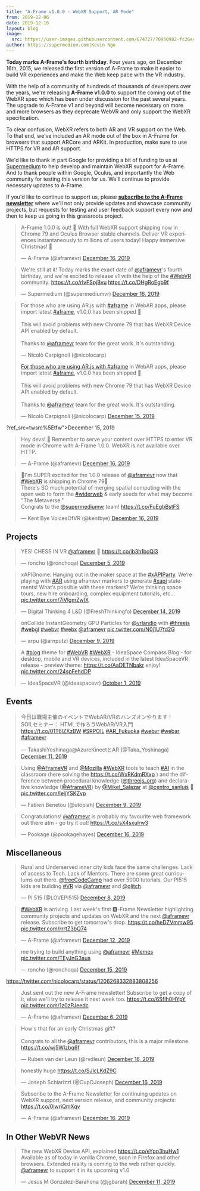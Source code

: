 ```yaml
---
title: "A-Frame v1.0.0 - WebXR Support, AR Mode"
from: 2019-12-06
date: 2019-12-16
layout: blog
image:
  src: https://user-images.githubusercontent.com/674727/70950982-fc26ec00-2016-11ea-9091-56fcc024f62a.jpg
author: https://supermedium.com|Kevin Ngo
---
```


<script async src="//platform.twitter.com/widgets.js" charset="utf-8"></script>

**Today marks A-Frame's fourth birthday**. Four years ago, on December 16th, 2015,
we released the first version of A-Frame to make it easier to build VR
experiences and make the Web keep pace with the VR industry.

With the help of a community of hundreds of thousands of developers over the
years, we're releasing **A-Frame v1.0.0** to support the coming out of the WebXR
spec which has been under discussion for the past several years. The upgrade to
A-Frame v1 and beyond will become necessary on more and more browsers as they
deprecate WebVR and only support the WebXR specification.

To clear confusion, WebXR refers to both AR and VR support on the Web. To that
end, we've included an AR mode out of the box in A-Frame for browsers that
support ARCore and ARKit. In production, make sure to use HTTPS for VR and AR
support.

We'd like to thank in part Google for providing a bit of funding to us at
[Supermedium](https://supermedium.com) to help develop and maintain WebXR
support for A-Frame. And to thank people within Google, Oculus, and importantly
the Web community for testing this version for us. We'll continue to provide
necessary updates to A-Frame.

If you'd like to continue to support us, please **[subscribe to the A-Frame
newsletter](https://aframe.io/subscribe/)** where we'll not only provide
updates and showcase community projects, but requests for testing and user
feedback support every now and then to keep us going in this grassroots
project.

<div class="tweets tweets-feature">

<blockquote class="twitter-tweet"><p lang="en" dir="ltr">A-Frame 1.0.0 is out! 🥳 With full WebXR support shipping now in Chrome 79 and Oculus Browser stable channels. Deliver VR experiences instantaneously to millions of users today! Happy immersive Christmas! 🎄</p>&mdash; A-Frame (@aframevr) <a href="https://twitter.com/aframevr/status/1206625588481417216?ref_src=twsrc%5Etfw">December 16, 2019</a></blockquote>


<blockquote class="twitter-tweet"><p lang="en" dir="ltr">We&#39;re still at it! Today marks the exact date of <a href="https://twitter.com/aframevr?ref_src=twsrc%5Etfw">@aframevr</a>&#39;s fourth birthday, and we&#39;re excited to release v1 with the help of the <a href="https://twitter.com/hashtag/WebVR?src=hash&amp;ref_src=twsrc%5Etfw">#WebVR</a> community. <a href="https://t.co/rlvFSpjBvu">https://t.co/rlvFSpjBvu</a> <a href="https://t.co/DHgRoEgb9f">https://t.co/DHgRoEgb9f</a></p>&mdash; Supermedium (@supermediumvr) <a href="https://twitter.com/supermediumvr/status/1206698957759336448?ref_src=twsrc%5Etfw">December 16, 2019</a></blockquote>


<blockquote class="twitter-tweet"><p lang="en" dir="ltr">For those who are using AR.js with <a href="https://twitter.com/hashtag/aframe?src=hash&amp;ref_src=twsrc%5Etfw">#aframe</a> in WebAR apps, please import latest <a href="https://twitter.com/hashtag/aframe?src=hash&amp;ref_src=twsrc%5Etfw">#aframe</a>, v1.0.0 has been shipped 🚀<br><br>This will avoid problems with new Chrome 79 that has WebXR Device API enabled by default.<br><br>Thanks to <a href="https://twitter.com/aframevr?ref_src=twsrc%5Etfw">@aframevr</a> team for the great work. It&#39;s outstanding.</p>&mdash; Nicolò Carpignoli (@nicolocarp) <a href="<blockquote class="twitter-tweet"><p lang="en" dir="ltr">For those who are using AR.js with <a href="https://twitter.com/hashtag/aframe?src=hash&amp;ref_src=twsrc%5Etfw">#aframe</a> in WebAR apps, please import latest <a href="https://twitter.com/hashtag/aframe?src=hash&amp;ref_src=twsrc%5Etfw">#aframe</a>, v1.0.0 has been shipped 🚀<br><br>This will avoid problems with new Chrome 79 that has WebXR Device API enabled by default.<br><br>Thanks to <a href="https://twitter.com/aframevr?ref_src=twsrc%5Etfw">@aframevr</a> team for the great work. It&#39;s outstanding.</p>&mdash; Nicolò Carpignoli (@nicolocarp) <a href="https://twitter.com/nicolocarp/status/1206268332883808256?ref_src=twsrc%5Etfw">December 15, 2019</a></blockquote>

?ref_src=twsrc%5Etfw">December 15, 2019</a></blockquote>


<blockquote class="twitter-tweet"><p lang="en" dir="ltr">Hey devs! 👋 Remember to serve your content over HTTPS to enter VR mode in Chrome with A-Frame 1.0.0. WebXR is not available over HTTP.</p>&mdash; A-Frame (@aframevr) <a href="https://twitter.com/aframevr/status/1206646669854461952?ref_src=twsrc%5Etfw">December 16, 2019</a></blockquote>


<blockquote class="twitter-tweet"><p lang="en" dir="ltr">🎉I&#39;m SUPER excited for the 1.0.0 release of <a href="https://twitter.com/aframevr?ref_src=twsrc%5Etfw">@aframevr</a> now that <a href="https://twitter.com/hashtag/WebXR?src=hash&amp;ref_src=twsrc%5Etfw">#WebXR</a> is shipping in Chrome 79🎉<br>There&#39;s SO much potential of merging spatial computing with the open web to form the <a href="https://twitter.com/hashtag/widerweb?src=hash&amp;ref_src=twsrc%5Etfw">#widerweb</a> &amp; early seeds for what may become &quot;The Metaverse.&quot;<br>Congrats to the <a href="https://twitter.com/supermediumvr?ref_src=twsrc%5Etfw">@supermediumvr</a> team! <a href="https://t.co/FuEgbBstFS">https://t.co/FuEgbBstFS</a></p>&mdash; Kent Bye VoicesOfVR (@kentbye) <a href="https://twitter.com/kentbye/status/1206652778359083009?ref_src=twsrc%5Etfw">December 16, 2019</a></blockquote>


</div>

<!-- more -->

## Projects

<div class="tweets">

<blockquote class="twitter-tweet"><p lang="en" dir="ltr">YES! CHESS IN VR <a href="https://twitter.com/aframevr?ref_src=twsrc%5Etfw">@aframevr</a>  👏 <a href="https://t.co/jb3h1boQi3">https://t.co/jb3h1boQi3</a></p>&mdash; roncho (@ronchoqa) <a href="https://twitter.com/ronchoqa/status/1202625508976009218?ref_src=twsrc%5Etfw">December 5, 2019</a></blockquote>


<blockquote class="twitter-tweet"><p lang="en" dir="ltr">xAPIGnome: Hanging out in the maker space at the <a href="https://twitter.com/hashtag/xAPIParty?src=hash&amp;ref_src=twsrc%5Etfw">#xAPIParty</a>. We’re playing with <a href="https://twitter.com/hashtag/AR?src=hash&amp;ref_src=twsrc%5Etfw">#AR</a> using aframevr markers to generate <a href="https://twitter.com/hashtag/xapi?src=hash&amp;ref_src=twsrc%5Etfw">#xapi</a> statements! What’s possible with these markers? We’re thinking space tours, new hire onboarding, complex equipment tutorials, etc… <a href="https://t.co/7iVlgmZwIX">pic.twitter.com/7iVlgmZwIX</a></p>&mdash; Digital Thinking 4 L&amp;D (@FreshThinkingfo) <a href="https://twitter.com/FreshThinkingfo/status/1205770247338438656?ref_src=twsrc%5Etfw">December 14, 2019</a></blockquote>


<blockquote class="twitter-tweet"><p lang="en" dir="ltr">onCollide InstantGeometry GPU Particles for <a href="https://twitter.com/vrlandio?ref_src=twsrc%5Etfw">@vrlandio</a>  with <a href="https://twitter.com/hashtag/threejs?src=hash&amp;ref_src=twsrc%5Etfw">#threejs</a> <a href="https://twitter.com/hashtag/webgl?src=hash&amp;ref_src=twsrc%5Etfw">#webgl</a> <a href="https://twitter.com/hashtag/webvr?src=hash&amp;ref_src=twsrc%5Etfw">#webvr</a> <a href="https://twitter.com/hashtag/webx?src=hash&amp;ref_src=twsrc%5Etfw">#webx</a> <a href="https://twitter.com/aframevr?ref_src=twsrc%5Etfw">@aframevr</a> <a href="https://t.co/N0j1U7fd2G">pic.twitter.com/N0j1U7fd2G</a></p>&mdash; arpu (@arnputz) <a href="https://twitter.com/arnputz/status/1204180890747883520?ref_src=twsrc%5Etfw">December 9, 2019</a></blockquote>


<blockquote class="twitter-tweet"><p lang="en" dir="ltr">A <a href="https://twitter.com/hashtag/blog?src=hash&amp;ref_src=twsrc%5Etfw">#blog</a> theme for <a href="https://twitter.com/hashtag/WebVR?src=hash&amp;ref_src=twsrc%5Etfw">#WebVR</a> <a href="https://twitter.com/hashtag/WebXR?src=hash&amp;ref_src=twsrc%5Etfw">#WebXR</a> - IdeaSpace Compass Blog - for desktop, mobile and VR devices, included in the latest IdeaSpaceVR release - preview theme: <a href="https://t.co/AaDETNbakr">https://t.co/AaDETNbakr</a> enjoy! <a href="https://t.co/24spFehdDP">pic.twitter.com/24spFehdDP</a></p>&mdash; IdeaSpaceVR (@ideaspacevr) <a href="https://twitter.com/ideaspacevr/status/1179071359730802688?ref_src=twsrc%5Etfw">October 1, 2019</a></blockquote>


</div>






## Events

<div class="tweets">

<blockquote class="twitter-tweet"><p lang="ja" dir="ltr">今日は職場主催のイベントでWebAR/VRのハンズオンやります！<br>SOILセミナー： HTMLで作ろうWebAR/VR入門 <a href="https://t.co/01T6lZXzBW">https://t.co/01T6lZXzBW</a> <a href="https://twitter.com/hashtag/SRPOIL?src=hash&amp;ref_src=twsrc%5Etfw">#SRPOIL</a> <a href="https://twitter.com/hashtag/AR_Fukuoka?src=hash&amp;ref_src=twsrc%5Etfw">#AR_Fukuoka</a> <a href="https://twitter.com/hashtag/webvr?src=hash&amp;ref_src=twsrc%5Etfw">#webvr</a> <a href="https://twitter.com/hashtag/webar?src=hash&amp;ref_src=twsrc%5Etfw">#webar</a> <a href="https://twitter.com/hashtag/aframevr?src=hash&amp;ref_src=twsrc%5Etfw">#aframevr</a></p>&mdash; TakashiYoshinaga@AzureKinectとAR (@Taka_Yoshinaga) <a href="https://twitter.com/Taka_Yoshinaga/status/1204880585253998592?ref_src=twsrc%5Etfw">December 11, 2019</a></blockquote>


<blockquote class="twitter-tweet"><p lang="en" dir="ltr">Using <a href="https://twitter.com/aframevr?ref_src=twsrc%5Etfw">@AFrameVR</a> and <a href="https://twitter.com/mozilla?ref_src=twsrc%5Etfw">@Mozilla</a> <a href="https://twitter.com/hashtag/WebXR?src=hash&amp;ref_src=twsrc%5Etfw">#WebXR</a> tools to teach <a href="https://twitter.com/hashtag/AI?src=hash&amp;ref_src=twsrc%5Etfw">#AI</a> in the classroom (here solving the <a href="https://t.co/WxRKdmRXxp">https://t.co/WxRKdmRXxp</a> ) and the difference between procedural knowledge (<a href="https://twitter.com/threejs_org?ref_src=twsrc%5Etfw">@threejs_org</a>) and declarative knowledge (<a href="https://twitter.com/aframevr?ref_src=twsrc%5Etfw">@AframeVR</a>) by <a href="https://twitter.com/Mikel_Salazar?ref_src=twsrc%5Etfw">@Mikel_Salazar</a> at <a href="https://twitter.com/centro_sanluis?ref_src=twsrc%5Etfw">@centro_sanluis</a> 🤗 <a href="https://t.co/leljYSKZvp">pic.twitter.com/leljYSKZvp</a></p>&mdash; Fabien Benetou (@utopiah) <a href="https://twitter.com/utopiah/status/1203975602132393984?ref_src=twsrc%5Etfw">December 9, 2019</a></blockquote>


<blockquote class="twitter-tweet"><p lang="en" dir="ltr">Congratulations! <a href="https://twitter.com/aframevr?ref_src=twsrc%5Etfw">@aframevr</a> is probably my favourite web framework out there atm - go try it out! <a href="https://t.co/sX4sxulrw3">https://t.co/sX4sxulrw3</a></p>&mdash; Pookage (@pookagehayes) <a href="https://twitter.com/pookagehayes/status/1206625962760298498?ref_src=twsrc%5Etfw">December 16, 2019</a></blockquote>


</div>



## Miscellaneous

<div class="tweets">

<blockquote class="twitter-tweet"><p lang="en" dir="ltr">Rural and Underserved inner city kids face the same challenges. Lack of access to Tech. Lack of Mentors. There are some great curriculums out there. <a href="https://twitter.com/freeCodeCamp?ref_src=twsrc%5Etfw">@freeCodeCamp</a> had over 5000 tutorials. Our PI515 kids are building <a href="https://twitter.com/hashtag/VR?src=hash&amp;ref_src=twsrc%5Etfw">#VR</a> via <a href="https://twitter.com/aframevr?ref_src=twsrc%5Etfw">@aframevr</a> and <a href="https://twitter.com/glitch?ref_src=twsrc%5Etfw">@glitch</a>.</p>&mdash; PI 515 (@LOVEPI515) <a href="https://twitter.com/LOVEPI515/status/1203769331982753799?ref_src=twsrc%5Etfw">December 8, 2019</a></blockquote>


<blockquote class="twitter-tweet"><p lang="en" dir="ltr"><a href="https://twitter.com/hashtag/WebXR?src=hash&amp;ref_src=twsrc%5Etfw">#WebXR</a> is arriving. Last week&#39;s first 🅰️-Frame Newsletter highlighting community projects and updates on WebXR and the next <a href="https://twitter.com/aframevr?ref_src=twsrc%5Etfw">@aframevr</a> release. Subscribe to get tomorrow&#39;s drop. <a href="https://t.co/heDZVmmw95">https://t.co/heDZVmmw95</a> <a href="https://t.co/rrrtZ3bQ74">pic.twitter.com/rrrtZ3bQ74</a></p>&mdash; A-Frame (@aframevr) <a href="https://twitter.com/aframevr/status/1205253314301984768?ref_src=twsrc%5Etfw">December 12, 2019</a></blockquote>


<blockquote class="twitter-tweet"><p lang="en" dir="ltr">me trying to build anything using <a href="https://twitter.com/aframevr?ref_src=twsrc%5Etfw">@aframevr</a> <a href="https://twitter.com/hashtag/Memes?src=hash&amp;ref_src=twsrc%5Etfw">#Memes</a> <a href="https://t.co/TEyJnG3aua">pic.twitter.com/TEyJnG3aua</a></p>&mdash; roncho (@ronchoqa) <a href="https://twitter.com/ronchoqa/status/1206284740174794754?ref_src=twsrc%5Etfw">December 15, 2019</a></blockquote>


https://twitter.com/nicolocarp/status/1206268332883808256
<blockquote class="twitter-tweet"><p lang="en" dir="ltr">Just sent out the new A-Frame newsletter! Subscribe to get a copy of it, else we&#39;ll try to release it next week too. <a href="https://t.co/6SfIh0HYpY">https://t.co/6SfIh0HYpY</a> <a href="https://t.co/1z0zPJeedc">pic.twitter.com/1z0zPJeedc</a></p>&mdash; A-Frame (@aframevr) <a href="https://twitter.com/aframevr/status/1203092603194888192?ref_src=twsrc%5Etfw">December 6, 2019</a></blockquote>


<blockquote class="twitter-tweet"><p lang="en" dir="ltr">How&#39;s that for an early Christmas gift?<br><br>Congrats to all the <a href="https://twitter.com/aframevr?ref_src=twsrc%5Etfw">@aframevr</a> contributors, this is a major milestone. <a href="https://t.co/wj5WIzbq6f">https://t.co/wj5WIzbq6f</a></p>&mdash; Ruben van der Leun (@rvdleun) <a href="https://twitter.com/rvdleun/status/1206632782778294273?ref_src=twsrc%5Etfw">December 16, 2019</a></blockquote>


<blockquote class="twitter-tweet"><p lang="en" dir="ltr">honestly huge <a href="https://t.co/SJlcLKdZ9C">https://t.co/SJlcLKdZ9C</a></p>&mdash; Joseph Schiarizzi (@CupOJoseph) <a href="https://twitter.com/CupOJoseph/status/1206709997142495239?ref_src=twsrc%5Etfw">December 16, 2019</a></blockquote>


<blockquote class="twitter-tweet"><p lang="en" dir="ltr">Subscribe to the A-Frame Newsletter for continuing updates on WebXR support, next version release, and community projects: <a href="https://t.co/0lwriQmXqv">https://t.co/0lwriQmXqv</a></p>&mdash; A-Frame (@aframevr) <a href="https://twitter.com/aframevr/status/1206626784382341128?ref_src=twsrc%5Etfw">December 16, 2019</a></blockquote>


</div>



## In Other WebVR News

<div class="tweets">

<blockquote class="twitter-tweet"><p lang="en" dir="ltr">The new WebXR Device API, explained <a href="https://t.co/eYpp3huHw1">https://t.co/eYpp3huHw1</a> Available as of today in vanilla Chrome, soon in Firefox and other browsers. Extended reality is coming to the web rather quickly. <a href="https://twitter.com/aframevr?ref_src=twsrc%5Etfw">@aframevr</a> to support it in its upcoming v1.0</p>&mdash; Jesus M Gonzalez-Barahona (@jgbarah) <a href="https://twitter.com/jgbarah/status/1204672745755303936?ref_src=twsrc%5Etfw">December 11, 2019</a></blockquote>


</div>

